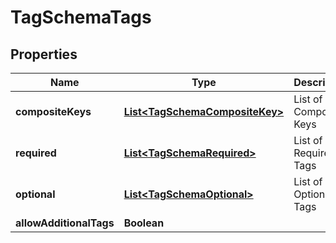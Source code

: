 

# TagSchemaTags


## Properties

| Name | Type | Description | Notes |
|------------ | ------------- | ------------- | -------------|
|**compositeKeys** | [**List&lt;TagSchemaCompositeKey&gt;**](TagSchemaCompositeKey.md) | List of Composite Keys |  [optional] |
|**required** | [**List&lt;TagSchemaRequired&gt;**](TagSchemaRequired.md) | List of Required Tags |  [optional] |
|**optional** | [**List&lt;TagSchemaOptional&gt;**](TagSchemaOptional.md) | List of Optional Tags |  [optional] |
|**allowAdditionalTags** | **Boolean** |  |  [optional] |



